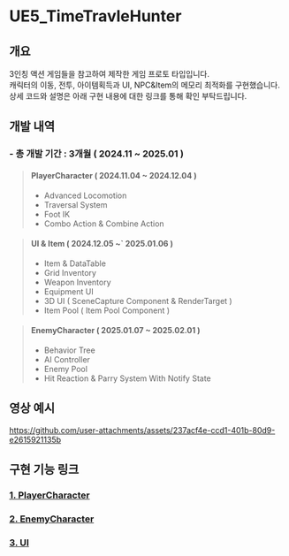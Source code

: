 # UE5_TimeTravleHunter

개요
-
3인칭 액션 게임들을 참고하여 제작한 게임 프로토 타입입니다.</br>
캐릭터의 이동, 전투, 아이템획득과 UI, NPC&Item의 메모리 최적화를 구현했습니다.</br>
상세 코드와 설명은 아래 구현 내용에 대한 링크를 통해 확인 부탁드립니다.

개발 내역
-
### - 총 개발 기간 : 3개월 ( 2024.11 ~ 2025.01 )


> #### PlayerCharacter ( 2024.11.04 ~ 2024.12.04 )
> - Advanced Locomotion
> - Traversal System
> - Foot IK
> - Combo Action & Combine Action


> #### UI & Item ( 2024.12.05 ~` 2025.01.06 )
> - Item & DataTable
> - Grid Inventory
> - Weapon Inventory
> - Equipment UI
> - 3D UI ( SceneCapture Component & RenderTarget )
> - Item Pool ( Item Pool Component )


> #### EnemyCharacter ( 2025.01.07 ~ 2025.02.01 )
> - Behavior Tree
> - AI Controller
> - Enemy Pool
> - Hit Reaction & Parry System With Notify State

영상 예시
-
https://github.com/user-attachments/assets/237acf4e-ccd1-401b-80d9-e2615921135b

구현 기능 링크
-
### [1. PlayerCharacter](https://github.com/tbvjchvkfl/UE5_TimeTravleHunter/blob/master/Source/UE5_TimeTravleHunter/Private/Character/ReadMe.md)

### [2. EnemyCharacter](https://github.com/tbvjchvkfl/UE5_TimeTravleHunter/blob/master/Source/UE5_TimeTravleHunter/Private/Character/Enemy/ReadMe.md)

### [3. UI](https://github.com/tbvjchvkfl/UE5_TimeTravleHunter/blob/master/Source/UE5_TimeTravleHunter/Private/UI/ReadMe.md)
